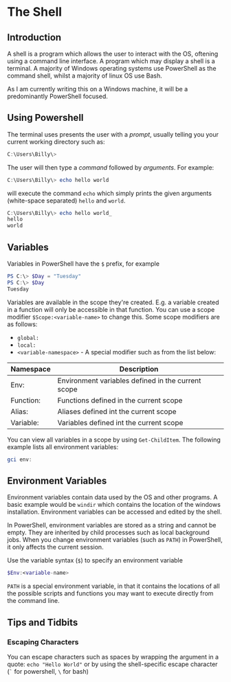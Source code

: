 # The Shell

## Introduction
A shell is a program which allows the user to interact with the OS, oftening using a command line interface. A program which may display a shell is a terminal. A majority of Windows operating systems use PowerShell as the command shell, whilst a majority of linux OS use Bash.

As I am currently writing this on a Windows machine, it will be a predominantly PowerShell focused.

## Using Powershell
The terminal uses presents the user with a *prompt*, usually telling you your current working directory such as: 

```powershell
C:\Users\Billy\>
```

The user will then type a *command* followed by *arguments*. For example:

```powershell
C:\Users\Billy\> echo hello world
```

will execute the command `echo` which simply prints the given arguments (white-space separated) `hello` and `world`.

```powershell
C:\Users\Billy\> echo hello world_
hello
world
```
## Variables
Variables in PowerShell have the `$` prefix, for example
```PowerShell
PS C:\> $Day = "Tuesday"
PS C:\> $Day
Tuesday
```

Variables are available in the scope they're created. E.g. a variable created in a function will only be accessible in that function. You can use a scope modifier `$Scope:<variable-name>` to change this. Some scope modifiers are as follows:

- `global:`
- `local:`
- `<variable-namespace>` - A special modifier such as from the list below:

| Namespace  | Description |
| ---------- | ----------- |
| Env:       | Environment variables defined in the current scope |
| Function:  | Functions defined in the current scope |
| Alias:     | Aliases defined int the current scope  |
| Variable:  | Variables defined int the current scope  |

You can view all variables in a scope by using `Get-ChildItem`. The following example lists all environment variables:
```PowerShell
gci env:
```


## Environment Variables
Environment variables contain data used by the OS and other programs. A basic example would be `windir` which contains the location of the windows installation. Environment variables can be accessed and edited by the shell.

In PowerShell, environment variables are stored as a string and cannot be empty. They are inherited by child processes such as local background jobs. When you change environment variables (such as `PATH`) in PowerShell, it only affects the current session.

Use the variable syntax (`$`) to specify an environment variable
```PowerShell
$Env:<variable-name>
```

`PATH` is a special environment variable, in that it contains the locations of all the possible scripts and functions you may want to execute directly from the command line.

## Tips and Tidbits
### Escaping Characters
You can escape characters such as spaces by wrapping the argument in a quote: `echo "Hello World"` or by using the shell-specific escape character (`` ` `` for powershell, `\` for bash)